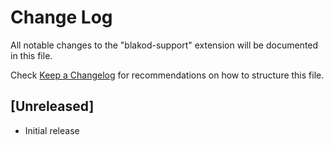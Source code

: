 # Change Log

All notable changes to the "blakod-support" extension will be documented in this file.

Check [Keep a Changelog](http://keepachangelog.com/) for recommendations on how to structure this file.

## [Unreleased]

- Initial release